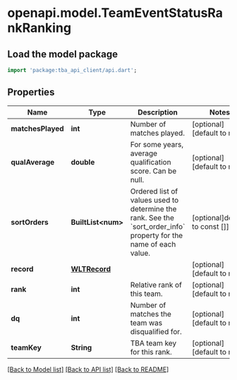 # openapi.model.TeamEventStatusRankRanking

## Load the model package

```dart
import 'package:tba_api_client/api.dart';
```

## Properties

| Name              | Type                          | Description                                                                                                                 | Notes                          |
| ----------------- | ----------------------------- | --------------------------------------------------------------------------------------------------------------------------- | ------------------------------ |
| **matchesPlayed** | **int**                       | Number of matches played.                                                                                                   | [optional][default to null]    |
| **qualAverage**   | **double**                    | For some years, average qualification score. Can be null.                                                                   | [optional][default to null]    |
| **sortOrders**    | **BuiltList&lt;num&gt;**      | Ordered list of values used to determine the rank. See the &#x60;sort_order_info&#x60; property for the name of each value. | [optional]default to const []] |
| **record**        | [**WLTRecord**](WLTRecord.md) |                                                                                                                             | [optional][default to null]    |
| **rank**          | **int**                       | Relative rank of this team.                                                                                                 | [optional][default to null]    |
| **dq**            | **int**                       | Number of matches the team was disqualified for.                                                                            | [optional][default to null]    |
| **teamKey**       | **String**                    | TBA team key for this rank.                                                                                                 | [optional][default to null]    |

[[Back to Model list]](../README.md#documentation-for-models) [[Back to API list]](../README.md#documentation-for-api-endpoints) [[Back to README]](../README.md)
